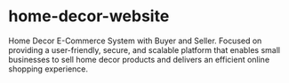 # home-decor-website
Home Decor E-Commerce System with Buyer and  Seller. Focused on providing a user-friendly, secure, and scalable platform that enables small businesses to sell home decor products and delivers an efficient online shopping experience.
